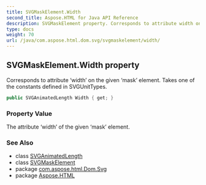 ```yaml
---
title: SVGMaskElement.Width
second_title: Aspose.HTML for Java API Reference
description: SVGMaskElement property. Corresponds to attribute width on the given mask element. Takes one of the constants defined in SVGUnitTypes
type: docs
weight: 70
url: /java/com.aspose.html.dom.svg/svgmaskelement/width/
---
```

## SVGMaskElement.Width property

Corresponds to attribute ‘width’ on the given ‘mask’ element. Takes one of the constants defined in SVGUnitTypes.

```java
public SVGAnimatedLength Width { get; }
```

### Property Value

The attribute ‘width’ of the given ‘mask’ element.

### See Also

* class [SVGAnimatedLength](../../../com.aspose.html.dom.svg.datatypes/svganimatedlength/)
* class [SVGMaskElement](../)
* package [com.aspose.html.Dom.Svg](../../svgmaskelement/)
* package [Aspose.HTML](../../../)
